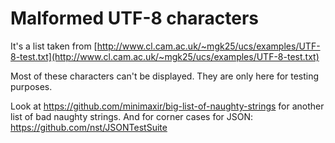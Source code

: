 # Malformed UTF-8 characters

It's a list taken from [http://www.cl.cam.ac.uk/~mgk25/ucs/examples/UTF-8-test.txt](http://www.cl.cam.ac.uk/~mgk25/ucs/examples/UTF-8-test.txt)

Most of these characters can't be displayed. They are only here for testing purposes.

Look at https://github.com/minimaxir/big-list-of-naughty-strings for another list of bad naughty strings.
And for corner cases for JSON: https://github.com/nst/JSONTestSuite
